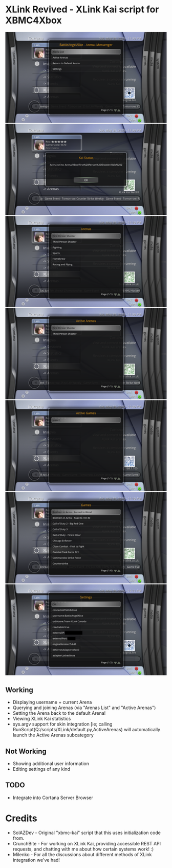 # XLink Revived - XLink Kai script for XBMC4Xbox

![](screenshots/1.png)
![](screenshots/4.png)
![](screenshots/5.png)
![](screenshots/2.png)
![](screenshots/3.png)
![](screenshots/6.png)
![](screenshots/7.png)

## Working
- Displaying username + current Arena
- Querying and joining Arenas (via "Arenas List" and "Active Arenas")
- Setting the Arena back to the default Arena!
- Viewing XLink Kai statistics
- sys.argv support for skin integration [ie; calling RunScript(Q:/scripts/XLink/default.py,ActiveArenas) will automatically launch the Active Arenas subcategory

## Not Working
- Showing additional user information
- Editing settings of any kind

## TODO
- Integrate into Cortana Server Browser

# Credits
- SolAZDev - Original "xbmc-kai" script that this uses initialization code from.
- CrunchBite - For working on XLink Kai, providing accessible REST API requests, and chatting with me about how certain systems work! :)
- Milenko - For all the discussions about different methods of XLink integration we've had!
